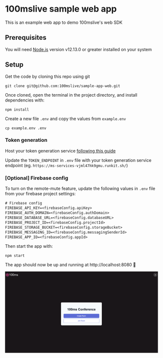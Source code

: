 # 100mslive sample web app

This is an example web app to demo 100mslive's web SDK

## Prerequisites

You will need [Node.js](https://nodejs.org) version v12.13.0 or greater installed on your system

## Setup

Get the code by cloning this repo using git

```
git clone git@github.com:100mslive/sample-app-web.git
```

Once cloned, open the terminal in the project directory, and install dependencies with:

```
npm install
```

Create a new file `.env` and copy the values from `example.env`

```
cp example.env .env
```

### Token generation

Host your token generation service [following this guide](https://100ms.gitbook.io/100ms/helpers/runkit)

Update the `TOKEN_ENDPOINT` in `.env` file with your token generation service endpoint (eg. `https://ms-services-vjml47hk9gmu.runkit.sh/`)

### [Optional] Firebase config

To turn on the remote-mute feature, update the following values in `.env` file from your firebase project settings:

```
# Firebase config
FIREBASE_API_KEY=<firebaseConfig.apiKey>
FIREBASE_AUTH_DOMAIN=<firebaseConfig.authDomain>
FIREBASE_DATABASE_URL=<firebaseConfig.databaseURL>
FIREBASE_PROJECT_ID=<firebaseConfig.projectId>
FIREBASE_STORAGE_BUCKET=<firebaseConfig.storageBucket>
FIREBASE_MESSAGING_ID=<firebaseConfig.messagingSenderId>
FIREBASE_APP_ID=<firebaseConfig.appId>
```

Then start the app with:

```
npm start
```

The app should now be up and running at http://localhost:8080 🚀

![Screenshot](/public/screenshot.png?raw=true)
